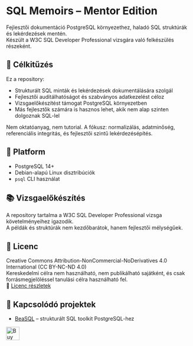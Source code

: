 # SQL Memoirs – Mentor Edition

Fejlesztői dokumentáció PostgreSQL környezethez, haladó SQL struktúrák és lekérdezések mentén.  
Készült a W3C SQL Developer Professional vizsgára való felkészülés részeként.

## 🎯 Célkitűzés

Ez a repository:
- Strukturált SQL minták és lekérdezések dokumentálására szolgál
- Fejlesztői auditálhatóságot és szabványos adatkezelést céloz
- Vizsgaelőkészítést támogat PostgreSQL környezetben
- Más fejlesztők számára is hasznos lehet, akik nem alap szinten dolgoznak SQL-lel

Nem oktatóanyag, nem tutorial. A fókusz: normalizálás, adatminőség, referenciális integritás, és fejlesztői szintű lekérdezésépítés.

## 🐧 Platform

- PostgreSQL 14+
- Debian-alapú Linux disztribúciók
- `psql` CLI használat

## 📚 Vizsgaelőkészítés

A repository tartalma a W3C SQL Developer Professional vizsga követelményeihez igazodik.  
A példák és struktúrák nem kezdőbarátok, hanem fejlesztői mélységűek.

## 📖 Licenc

Creative Commons Attribution-NonCommercial-NoDerivatives 4.0 International (CC BY-NC-ND 4.0)  
Kereskedelmi célra nem használható, nem publikálható sajátként, és csak forrásmegjelöléssel tanulási célra használható fel.  
🔗 [Licenc részletek](https://creativecommons.org/licenses/by-nc-nd/4.0/)

## 🔗 Kapcsolódó projektek

- [BeaSQL](https://github.com/BeatrixZselezny/BeaSQL) – strukturált SQL toolkit PostgreSQL-hez


<a href='https://ko-fi.com/Z8Z81M88IJ' target='_blank'><img height='36' style='border:0px;height:36px;' src='https://storage.ko-fi.com/cdn/kofi6.png?v=6' border='0' alt='Buy Me a Coffee at ko-fi.com' /></a>
